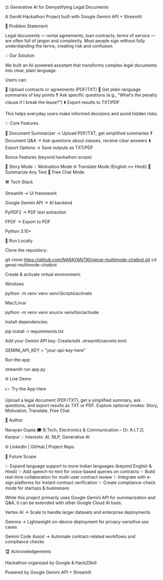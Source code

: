 ⚖️ Generative AI for Demystifying Legal Documents

A GenAI Hackathon Project built with Google Gemini API + Streamlit

🚨 Problem Statement

Legal documents — rental agreements, loan contracts, terms of service — are often full of jargon and complexity.
Most people sign without fully understanding the terms, creating risk and confusion.

💡 Our Solution

We built an AI-powered assistant that transforms complex legal documents into clear, plain language.

Users can:

📂 Upload contracts or agreements (PDF/TXT)
📑 Get plain-language summaries of key points
❓ Ask specific questions (e.g., “What’s the penalty clause if I break the lease?”)
⬇️ Export results to TXT/PDF

This helps everyday users make informed decisions and avoid hidden risks.

✨ Core Features

📑 Document Summarizer → Upload PDF/TXT, get simplified summaries
❓ Document Q&A → Ask questions about clauses, receive clear answers
⬇️ Export Options → Save outputs as TXT/PDF

Bonus Features (beyond hackathon scope)

📖 Story Mode
💡 Motivation Mode
🌐 Translate Mode (English ↔ Hindi)
📝 Summarize Any Text
💬 Free Chat Mode

🛠️ Tech Stack

Streamlit → UI framework

Google Gemini API → AI backend

PyPDF2 → PDF text extraction

FPDF → Export to PDF

Python 3.10+

🚀 Run Locally

Clone the repository:

git clone https://github.com/NARAYAN790/genai-multimode-chatbot.git
cd genai-multimode-chatbot


Create & activate virtual environment:

Windows

python -m venv venv
venv\Scripts\activate


Mac/Linux

python -m venv venv
source venv/bin/activate


Install dependencies:

pip install -r requirements.txt


Add your Gemini API key:
Create/edit .streamlit/secrets.toml

GEMINI_API_KEY = "your-api-key-here"


Run the app:

streamlit run app.py

🌐 Live Demo

👉 Try the App Here

Upload a legal document (PDF/TXT), get a simplified summary, ask questions, and export results as TXT or PDF.
Explore optional modes: Story, Motivation, Translate, Free Chat.

👤 Author

Narayan Gupta
🎓 B.Tech, Electronics & Communication – Dr. A.I.T.D, Kanpur
💡 Interests: AI, NLP, Generative AI

🌐 LinkedIn
 | GitHub
 | Project Repo

🔮 Future Scope

✨ Expand language support to more Indian languages (beyond English & Hindi)
✨ Add speech-to-text for voice-based queries on contracts
✨ Build real-time collaboration for multi-user contract review
✨ Integrate with e-sign platforms for instant contract verification
✨ Create compliance-check mode for startups & businesses

While this project primarily uses Google Gemini API for summarization and Q&A, it can be extended with other Google Cloud AI tools:

Vertex AI → Scale to handle larger datasets and enterprise deployments

Gemma → Lightweight on-device deployment for privacy-sensitive use cases

Gemini Code Assist → Automate contract-related workflows and compliance checks

🏆 Acknowledgements

Hackathon organized by Google & Hack2Skill

Powered by Google Gemini API + Streamlit